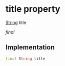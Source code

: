 
# title property


[String](https://api.flutter.dev/flutter/dart-core/String-class.html) title
  
_final_


## Implementation

```dart
final String title


```


